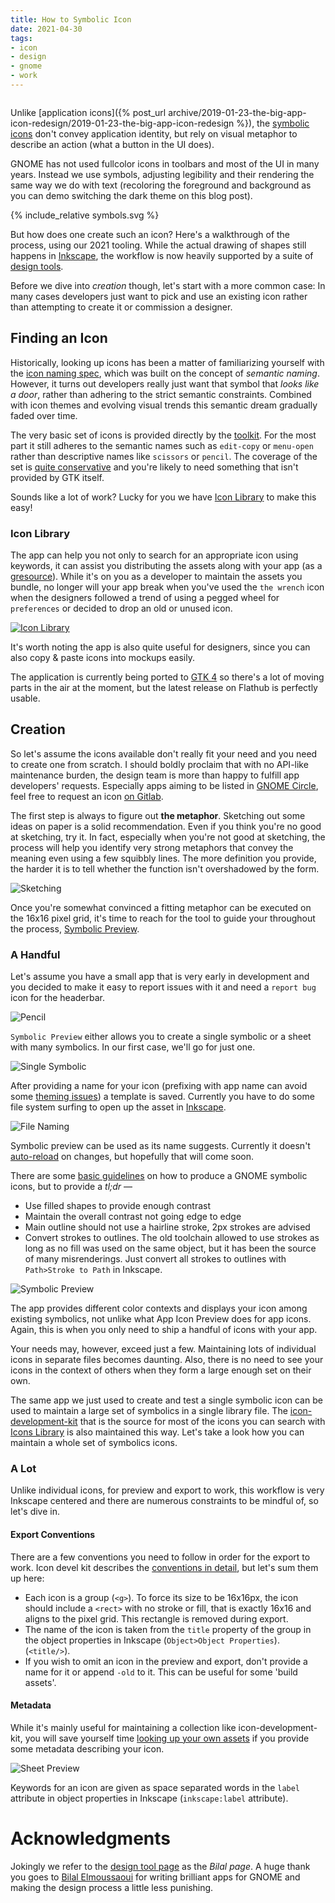 ```yaml
---
title: How to Symbolic Icon
date: 2021-04-30
tags:
- icon
- design
- gnome
- work
---
```

<img src="icon-tooling.svg" alt="">

Unlike [application icons]({% post_url archive/2019-01-23-the-big-app-icon-redesign/2019-01-23-the-big-app-icon-redesign %}), the [symbolic icons](https://teams.pages.gitlab.gnome.org/Design/hig-www/guidelines/ui-icons.html) don't convey application identity, but rely on visual metaphor to describe an action (what a button in the UI does).

GNOME has not used fullcolor icons in toolbars and most of the UI in many years. Instead we use symbols, adjusting legibility and their rendering the same way we do with text (recoloring the foreground and background as you can demo switching the dark theme on this blog post).

{% include_relative symbols.svg %}

But how does one create such an icon? Here's a walkthrough of the process, using our 2021 tooling. While the actual drawing of shapes still happens in [Inkscape](https://flathub.org/apps/details/org.inkscape.Inkscape), the workflow is now heavily supported by a suite of [design tools](https://tools.design.gnome.org).


Before we dive into *creation* though, let's start with a more common case: In many cases developers just want to pick and use an existing icon rather than attempting to create it or commission a designer.

## Finding an Icon

Historically, looking up icons has been a matter of familiarizing yourself with the [icon naming spec](https://developer.gnome.org/icon-naming-spec/), which was built on the concept of *semantic naming*. However, it turns out developers really just want that symbol that *looks like a door*, rather than adhering to the strict semantic constraints. Combined with icon themes and evolving visual trends this semantic dream gradually faded over time.

The very basic set of icons is provided directly by the [toolkit](https://gtk.org). For the most part it still adheres to the semantic names such as `edit-copy` or `menu-open` rather than descriptive names like `scissors` or `pencil`. The coverage of the set is [quite conservative](https://gitlab.gnome.org/GNOME/gtk/-/tree/master/gtk/icons/scalable) and you're likely to need something that isn't provided by GTK itself. 

Sounds like a lot of work? Lucky for you we have [Icon Library](https://flathub.org/apps/details/org.gnome.design.IconLibrary) to make this easy!

### Icon Library

The app can help you not only to search for an appropriate icon using keywords, it can assist you distributing the assets along with your app (as a [gresource](https://developer.gnome.org/gio/stable/GResource.html)). While it's on you as a developer to maintain the assets you bundle, no longer will your app break when you've used the `the wrench` icon when the designers followed a trend of using a pegged wheel for `preferences` or decided to drop an old or unused icon.

[![Icon Library](icon-library.png)](https://flathub.org/apps/details/org.gnome.design.IconLibrary)

It's worth noting the app is also quite useful for designers, since you can also copy & paste icons into mockups easily.

The application is currently being ported to [GTK 4](https://gtk.org) so there's a lot of moving parts in the air at the moment, but the latest release on Flathub is perfectly usable.

## Creation

So let's assume the icons available don't really fit your need and you need to create one from scratch. I should boldly proclaim that with no API-like maintenance burden, the design team is more than happy to fulfill app developers' requests. Especially apps aiming to be listed in [GNOME Circle](https://circle.gnome.org), feel free to request an icon [on Gitlab](https://gitlab.gnome.org/Teams/Design/icon-development-kit/-/issues). 

The first step is always to figure out **the metaphor**. Sketching out some ideas on paper is a solid recommendation. Even if you think you're no good at sketching, try it. In fact, especially when you're not good at sketching, the process will help you identify very strong metaphors that convey the meaning even using a few squibbly lines. The more definition you provide, the harder it is to tell whether the function isn't overshadowed by the form.

![Sketching](sketching.png)

Once you're somewhat convinced a fitting metaphor can be executed on the 16x16 pixel grid, it's time to reach for the tool to guide your throughout the process, [Symbolic Preview](https://flathub.org/apps/details/org.gnome.design.SymbolicPreview).

### A Handful

Let's assume you have a small app that is very early in development and you decided to make it easy to report issues with it and need a `report bug` icon for the headerbar.

![Pencil](pencil.jpg)

`Symbolic Preview` either allows you to create a single symbolic or a sheet with many symbolics. In our first case, we'll go for just one.

![Single Symbolic](single-vs-many.png)

After providing a name for your icon (prefixing with app name can avoid some [theming issues](https://gitlab.gnome.org/GNOME/gnome-screenshot/-/issues/125)) a template is saved. Currently you have to do some file system surfing to open up the asset in [Inkscape](https://flathub.org/apps/details/org.inkscape.Inkscape).

![File Naming](single-1.png)

Symbolic preview can be used as its name suggests. Currently it doesn't [auto-reload](https://gitlab.gnome.org/World/design/symbolic-preview/-/issues/26) on changes, but hopefully that will come soon. 

There are some [basic guidelines](https://teams.pages.gitlab.gnome.org/Design/hig-www/guidelines/ui-icons.html) on how to produce a GNOME symbolic icons, but to provide a *tl;dr* &mdash; 

* Use filled shapes to provide enough contrast
* Maintain the overall contrast not going edge to edge
* Main outline should not use a hairline stroke, 2px strokes are advised
* Convert strokes to outlines. The old toolchain allowed to use strokes as long as no fill was used on the same object, but it has been the source of many misrenderings. Just convert all strokes to outlines with `Path>Stroke to Path` in Inkscape.

![Symbolic Preview](single-2.png)

The app provides different color contexts and displays your icon among existing symbolics, not unlike what App Icon Preview does for app icons. Again, this is when you only need to ship a handful of icons with your app.

Your needs may, however, exceed just a few. Maintaining lots of individual icons in separate files becomes daunting. Also, there is no need to see your icons in the context of others when they form a large enough set on their own. 

The same app we just used to create and test a single symbolic icon can be used to maintain a large set of symbolics in a single library file. The [icon-development-kit](https://gitlab.gnome.org/Teams/Design/icon-development-kit) that is the source for most of the icons you can search with [Icons Library](https://flathub.org/apps/details/org.gnome.design.IconLibrary) is also maintained this way. Let's take a look how you can maintain a whole set of symbolics icons.

### A Lot

Unlike individual icons, for preview and export to work, this workflow is very Inkscape centered and there are numerous constraints to be mindful of, so let's dive in.

#### Export Conventions
There are a few conventions you need to follow in order for the export to work. Icon devel kit describes the [conventions in detail](https://gitlab.gnome.org/Teams/Design/icon-development-kit), but let's sum them up here:

- Each icon is a group (`<g>`). To force its size to be 16x16px, the icon should include a `<rect>` with no stroke or fill, that is exactly 16x16 and aligns to the pixel grid. This rectangle is removed during export.
- The name of the icon is taken from the `title` property of the group in the object properties in Inkscape (`Object>Object Properties`). (`<title/>`).
- If you wish to omit an icon in the preview and export, don't provide a name for it or append `-old` to it. This can be useful for some 'build assets'.

#### Metadata
While it's mainly useful for maintaining a collection like icon-development-kit, you will save yourself time [looking up your own assets](https://gitlab.gnome.org/World/design/symbolic-preview/-/issues/31) if you provide some metadata describing your icon. 

![Sheet Preview](multiple-1.png)

Keywords for an icon are given as space separated words in the `label` attribute in object properties in Inkscape (`inkscape:label` attribute).


# Acknowledgments

Jokingly we refer to the [design tool page](https://tools.design.gnome.org) as the *Bilal page*. A huge thank you goes to [Bilal Elmoussaoui](https://belmoussaoui.com/) for writing brilliant apps for GNOME and making the design process a little less punishing.

<style type="text/css">
#symbols {
  width: 100%;
}

#symbols g.symbolic { fill:#000; }
body[data-theme="dark"] #symbols g.symbolic {
	fill:#fff; 
}

</style>
